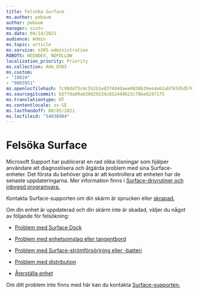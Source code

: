 ```yaml
---
title: Felsöka Surface
ms.author: pebaum
author: pebaum
manager: scotv
ms.date: 04/14/2021
audience: Admin
ms.topic: article
ms.service: o365-administration
ROBOTS: NOINDEX, NOFOLLOW
localization_priority: Priority
ms.collection: Adm_O365
ms.custom:
- "10024"
- "9003951"
ms.openlocfilehash: 7c90dd73c4c552b1e83f494daee0838639ee4e61abf97d5d576f88ded9a4c631
ms.sourcegitcommit: b5f7da89a650d2915dc652449623c78be6247175
ms.translationtype: HT
ms.contentlocale: sv-SE
ms.lasthandoff: 08/05/2021
ms.locfileid: "54038904"
---
```

# <a name="troubleshoot-surface"></a>Felsöka Surface

Microsoft Support har publicerat en rad olika lösningar som hjälper användare att diagnostisera och åtgärda problem med sina Surface-enheter. Det första du behöver göra är att kontrollera att enheten har de senaste uppdateringarna. Mer information finns i [Surface-drivrutiner och inbyggd programvara.](https://docs.microsoft.com/surface/support-solutions-surface#surface-drivers-and-firmware)

Kontakta Surface-supporten om din skärm är sprucken eller [skrapad.](https://docs.microsoft.com/surface/contact-surface-support?tabs=online)

Om din enhet är uppdaterad och din skärm inte är skadad, väljer du något av följande för felsökning:
 
- [Problem med Surface Dock](https://docs.microsoft.com/surface/support-solutions-surface#surface-dock-issues)
 
- [Problem med enhetsomslag eller tangentbord](https://support.microsoft.com/sbs/surface/troubleshoot-your-surface-type-cover-or-keyboard-5b7ed1a7-bedd-5164-94a7-87f8e95df3fe?)
 
- [Problem med Surface-strömförsörjning eller -batteri](https://docs.microsoft.com/surface/support-solutions-surface#surface-power-or-battery-issues)
 
- [Problem med distribution](https://docs.microsoft.com/surface/support-solutions-surface#deployment-issues)
 
- [Återställa enhet](https://docs.microsoft.com/surface/support-solutions-surface#reset-device)

Om ditt problem inte finns med här kan du kontakta [Surface-supporten.](https://docs.microsoft.com/surface/contact-surface-support?tabs=online)

